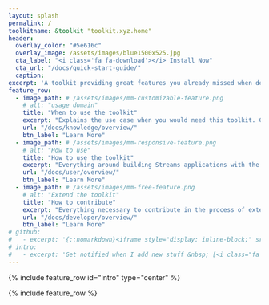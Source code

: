 ```yaml
---
layout: splash
permalink: /
toolkitname: &toolkit "toolkit.xyz.home"
header:
  overlay_color: "#5e616c"
  overlay_image: /assets/images/blue1500x525.jpg
  cta_label: "<i class='fa fa-download'></i> Install Now"
  cta_url: "/docs/quick-start-guide/"
  caption:
excerpt: 'A toolkit providing great features you already missed when developing Streams applications. Features as "a miracle" or "like a wonder" or "unbelievable"<br /> <small><a href="https://github.com/mmistakes/minimal-mistakes/releases/tag/4.5.0">Latest release v4.5.0</a></small><br /><br /> {::nomarkdown}<iframe style="display: inline-block;" src="https://ghbtns.com/github-btn.html?user=mmistakes&repo=minimal-mistakes&type=star&count=true&size=large" frameborder="0" scrolling="0" width="160px" height="30px"></iframe> <iframe style="display: inline-block;" src="https://ghbtns.com/github-btn.html?user=mmistakes&repo=minimal-mistakes&type=fork&count=true&size=large" frameborder="0" scrolling="0" width="158px" height="30px"></iframe>{:/nomarkdown}'
feature_row:
  - image_path: # /assets/images/mm-customizable-feature.png
    # alt: "usage domain"
    title: "When to use the toolkit"
    excerpt: "Explains the use case when you would need this toolkit. Gives you domain specific background if necessary."
    url: "/docs/knowledge/overview/"
    btn_label: "Learn More"
  - image_path: # /assets/images/mm-responsive-feature.png
    # alt: "How to use"
    title: "How to use the toolkit"
    excerpt: "Everything around building Streams applications with the help of this toolkit."
    url: "/docs/user/overview/"
    btn_label: "Learn More"
  - image_path: # /assets/images/mm-free-feature.png
    # alt: "Extend the toolkit"
    title: "How to contribute"
    excerpt: "Everything necessary to contribute in the process of extending this toolkits: requirements, design, implementation, test and docu."
    url: "/docs/developer/overview/"
    btn_label: "Learn More"
# github:
#   - excerpt: '{::nomarkdown}<iframe style="display: inline-block;" src="https://ghbtns.com/github-btn.html?user=mmistakes&repo=minimal-mistakes&type=star&count=true&size=large" frameborder="0" scrolling="0" width="160px" height="30px"></iframe> <iframe style="display: inline-block;" src="https://ghbtns.com/github-btn.html?user=mmistakes&repo=minimal-mistakes&type=fork&count=true&size=large" frameborder="0" scrolling="0" width="158px" height="30px"></iframe>{:/nomarkdown}'
# intro:
#   - excerpt: 'Get notified when I add new stuff &nbsp; [<i class="fa fa-twitter"></i> @mmistakes](https://twitter.com/mmistakes){: .btn .btn--twitter} [<i class="fa fa-paypal"></i> Tip Me](https://www.paypal.me/mmistakes){: .btn}'
---
```


{% include feature_row id="intro" type="center" %}

{% include feature_row %}
